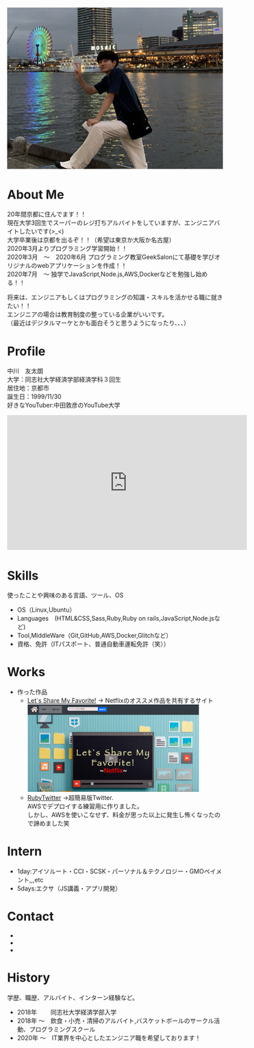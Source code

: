 <img src ="profile_face.jpg" width="600"><br>
<link href="https://use.fontawesome.com/releases/v5.6.1/css/all.css" rel="stylesheet">

# About Me
20年間京都に住んでます！！<br>
現在大学3回生でスーパーのレジ打ちアルバイトをしていますが、エンジニアバイトしたいです(>_<)<br>
大学卒業後は京都を出るぞ！！（希望は東京か大阪か名古屋）<br>
2020年3月よりプログラミング学習開始！！  
2020年3月　〜　2020年6月 プログラミング教室GeekSalonにて基礎を学びオリジナルのwebアプリケーションを作成！！  
2020年7月　〜 独学でJavaScript,Node.js,AWS,Dockerなどを勉強し始める！！  

将来は、エンジニアもしくはプログラミングの知識・スキルを活かせる職に就きたい！！<br>
エンジニアの場合は教育制度の整っている企業がいいです。<br>
（最近はデジタルマーケとかも面白そうと思うようになったり、、、）

# Profile
中川　友太朗<br>
大学：同志社大学経済学部経済学科３回生<br>
居住地：京都市<br>
誕生日：1999/11/30<br>
好きなYouTuber:中田敦彦のYouTube大学<br>
<iframe width="560" height="315" src="https://www.youtube.com/embed/FH7L0kyl2GA" frameborder="0" allow="accelerometer; autoplay; encrypted-media; gyroscope; picture-in-picture" allowfullscreen></iframe>

# Skills
使ったことや興味のある言語、ツール、OS
- OS（Linux,Ubuntu）
- Languages　(HTML&CSS,Sass,Ruby,Ruby on rails,JavaScript,Node.jsなど)
- Tool,MiddleWare（Git,GitHub,AWS,Docker,Glitchなど）
- 資格、免許（ITパスポート、普通自動車運転免許（笑））

# Works
- 作った作品
  - [Let`s Share My Favorite!](lets-share-netflix.herokuapp.com/) -> Netflixのオススメ作品を共有するサイト
     <img src ="lets-share-netflix.jpg" width="400"><br>
  - [RubyTwitter](https://tomosuketwitter.herokuapp.com/) ->超簡易版Twitter.<br>AWSでデプロイする練習用に作りました。<br>
     しかし、AWSを使いこなせず、料金が思った以上に発生し怖くなったので諦めました笑<br>
# Intern 
- 1day:アイソルート・CCI・SCSK・パーソナル＆テクノロジー・GMOペイメント,,,etc
- 5days:エクサ（JS講義・アプリ開発）

# Contact
- <a href="https://github.com/tomosuke-art"><i class="fab fa-github fa-2x"></i></a>
- <a href="https://twitter.com/e7dr7XBs2sdApXV"><i class="fab fa-twitter fa-2x "></i></a><br>
- <a href="https://www.facebook.com/profile.php?id=100011250104610"><i class="fab fa-facebook fa-2x"></i></a>
# History
学歴、職歴、アルバイト、インターン経験など。
- 2018年 　　同志社大学経済学部入学
- 2018年 〜　飲食・小売・清掃のアルバイト,バスケットボールのサークル活動、プログラミングスクール
- 2020年 〜　IT業界を中心としたエンジニア職を希望しております！
